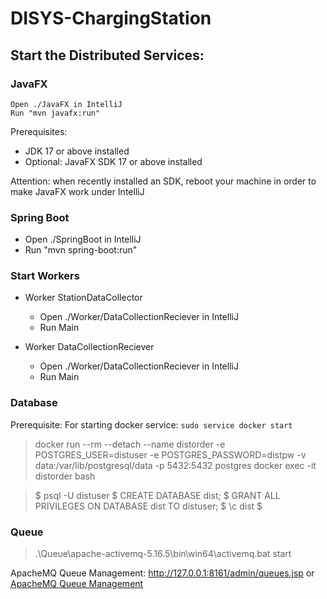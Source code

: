 # DISYS-ChargingStation

## Start the Distributed Services:
### JavaFX
    Open ./JavaFX in IntelliJ
    Run "mvn javafx:run"

Prerequisites:
- JDK 17 or above installed  
- Optional: JavaFX SDK 17 or above installed

Attention: when recently installed an SDK, reboot your machine in order to make JavaFX work under IntelliJ


### Spring Boot

- Open ./SpringBoot in IntelliJ
- Run "mvn spring-boot:run"


### Start Workers
- Worker StationDataCollector
  - Open ./Worker/DataCollectionReciever in IntelliJ
  - Run Main

- Worker DataCollectionReciever
  - Open ./Worker/DataCollectionReciever in IntelliJ
  - Run Main

### Database

Prerequisite: For starting docker service: ```sudo service docker start```
> docker run --rm --detach --name distorder -e POSTGRES_USER=distuser -e POSTGRES_PASSWORD=distpw -v data:/var/lib/postgresql/data -p 5432:5432 postgres
> docker exec -it distorder bash

>$ psql -U distuser
>$ CREATE DATABASE dist;
>$ GRANT ALL PRIVILEGES ON DATABASE dist TO distuser;
>$ \c dist
>$ <paste sql.init contents>

### Queue

> .\Queue\apache-activemq-5.16.5\bin\win64\activemq.bat start

ApacheMQ Queue Management: http://127.0.0.1:8161/admin/queues.jsp or [ApacheMQ Queue Management](http://127.0.0.1:8161/admin/queues.jsp)

